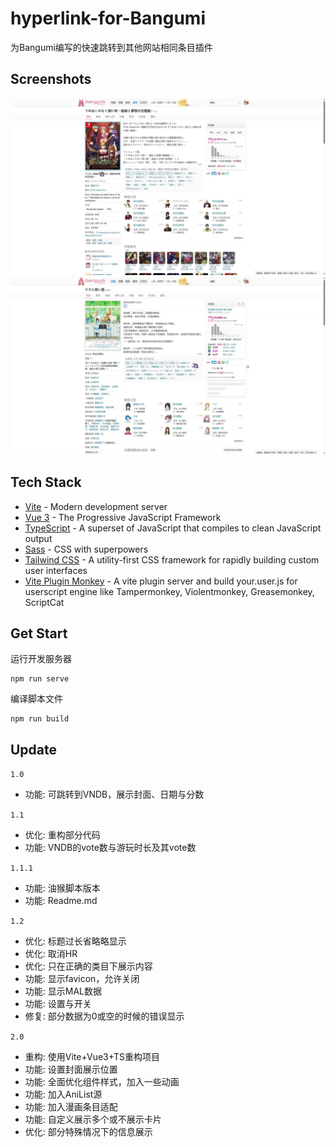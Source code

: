 # hyperlink-for-Bangumi
为Bangumi编写的快速跳转到其他网站相同条目插件

## Screenshots
![示例](./docs/images/example.webp)
![示例](./docs/images/example2.webp)

## Tech Stack

- [Vite](https://vitejs.dev/) - Modern development server
- [Vue 3](https://vuejs.org/) - The Progressive JavaScript Framework
- [TypeScript](https://www.typescriptlang.org/) - A superset of JavaScript that compiles to clean JavaScript output
- [Sass](https://sass-lang.com/) - CSS with superpowers
- [Tailwind CSS](https://tailwindcss.com/) - A utility-first CSS framework for rapidly building custom user interfaces
- [Vite Plugin Monkey](https://github.com/lisonge/vite-plugin-monkey) - A vite plugin server and build your.user.js for userscript engine like Tampermonkey, Violentmonkey, Greasemonkey, ScriptCat

## Get Start
运行开发服务器
```
npm run serve
```
编译脚本文件
```
npm run build
```

## Update

`1.0`
- 功能: 可跳转到VNDB，展示封面、日期与分数
  
`1.1`
- 优化: 重构部分代码
- 功能: VNDB的vote数与游玩时长及其vote数

`1.1.1`
- 功能: 油猴脚本版本
- 功能: Readme.md

`1.2`
- 优化: 标题过长省略略显示
- 优化: 取消HR
- 优化: 只在正确的类目下展示内容
- 功能: 显示favicon，允许关闭
- 功能: 显示MAL数据
- 功能: 设置与开关
- 修复: 部分数据为0或空的时候的错误显示

`2.0`
 - 重构: 使用Vite+Vue3+TS重构项目
 - 功能: 设置封面展示位置
 - 功能: 全面优化组件样式，加入一些动画
 - 功能: 加入AniList源
 - 功能: 加入漫画条目适配
 - 功能: 自定义展示多个或不展示卡片
 - 优化: 部分特殊情况下的信息展示